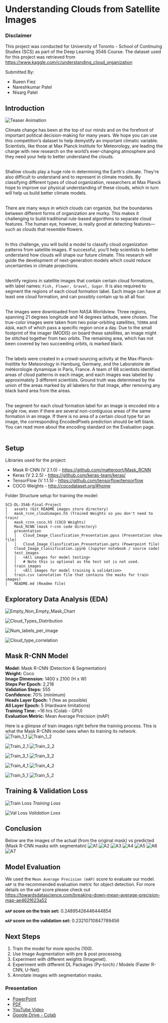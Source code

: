 # Understanding Clouds from Satellite Images
### Disclaimer
This project was conducted for University of Toronto - School of Continuing Studies (SCS) as part of the Deep Learning 3546 Course. The dataset used for this project was retrieved from https://www.kaggle.com/c/understanding_cloud_organization

Submitted By:
 - Rueen Fiez
 - Nareshkumar Patel
 - Nisarg Patel

## Introduction
![Teaser Animation](assets/Teaser_AnimationwLabels.gif)

Climate change has been at the top of our minds and on the forefront of important political decision-making for many years. We hope you can use this competition’s dataset to help demystify an important climatic variable. Scientists, like those at Max Planck Institute for Meteorology, are leading the charge with new research on the world’s ever-changing atmosphere and they need your help to better understand the clouds.</br></br>

Shallow clouds play a huge role in determining the Earth's climate. They’re also difficult to understand and to represent in climate models. By classifying different types of cloud organization, researchers at Max Planck hope to improve our physical understanding of these clouds, which in turn will help us build better climate models.</br></br>

There are many ways in which clouds can organize, but the boundaries between different forms of organization are murky. This makes it challenging to build traditional rule-based algorithms to separate cloud features. The human eye, however, is really good at detecting features—such as clouds that resemble flowers.</br></br>

In this challenge, you will build a model to classify cloud organization patterns from satellite images. If successful, you’ll help scientists to better understand how clouds will shape our future climate. This research will guide the development of next-generation models which could reduce uncertainties in climate projections.</br></br>

Identify regions in satellite images that contain certain cloud formations, with label names: `Fish, Flower, Gravel, Sugar`. It is also required to segment the regions of each cloud formation label. Each image can have at least one cloud formation, and can possibly contain up to all all four.</br></br>

The images were downloaded from NASA Worldview. Three regions, spanning 21 degrees longitude and 14 degrees latitude, were chosen. The true-color images were taken from two polar-orbiting satellites, `TERRA` and `AQUA`, each of which pass a specific region once a day. Due to the small footprint of the imager (MODIS) on board these satellites, an image might be stitched together from two orbits. The remaining area, which has not been covered by two succeeding orbits, is marked black.</br></br>

The labels were created in a crowd-sourcing activity at the Max-Planck-Institite for Meteorology in Hamburg, Germany, and the Laboratoire de météorologie dynamique in Paris, France. A team of 68 scientists identified areas of cloud patterns in each image, and each images was labeled by approximately 3 different scientists. Ground truth was determined by the union of the areas marked by all labelers for that image, after removing any black band area from the areas.</br></br>

The segment for each cloud formation label for an image is encoded into a single row, even if there are several non-contiguous areas of the same formation in an image. If there is no area of a certain cloud type for an image, the corresponding EncodedPixels prediction should be left blank. You can read more about the encoding standard on the Evaluation page.</br></br>


## Setup
Libraries used for the project:
- Mask R-CNN (V 2.1.0) - https://github.com/matterport/Mask_RCNN
- Keras (V 2.2.5) - https://github.com/keras-team/keras/
- TensorFlow (V 1.1.5) - https://github.com/tensorflow/tensorflow
- COCO Weights - http://cocodataset.org/#home

Folder Structure setup for training the model:</br>
```
SCS-DL-3546-Final-Project
│   assets (Git README images store directory)
│   mask_rcnn_cloudimages.h5 (Trained Weights so you don't need to train)
│   mask_rcnn_coco.h5 (COCO Weights)
│   Mask_RCNN (mask r-cnn code directory)
│   presentation
│   │   Cloud_Image_Classfication_Presentation.ppsx (Presentation show file)
│   │   Cloud_Image_Classfication_Presentation.pptx (Powerpoint file)
│   Cloud_Image_Classification.ipynb (Jupyter notebook / source code)
│   test_images
│   │   <All images for model testing>
│   │   # Note this is optional as the test set is not used.
│   train_images
│   │   <All images for model training & validation>
│   train.csv (annotation file that contains the masks for train images)
│   README.md (Readme file)
```

## Exploratory Data Analysis (EDA) 

![Empty_Non_Empty_Mask_Chart](assets/Empty_Non_Empty_Mask_Chart.png)

![Cloud_Types_Distribution](assets/Cloud_Types_Distribution.png)

![Num_labels_per_image](assets/Num_labels_per_image.png)

![Cloud_type_correlation](assets/Cloud_type_correlation.png)

## Mask R-CNN Model
**Model:** Mask R-CNN (Detection & Segmentation)</br>
**Weight:** Coco</br>
**Image Dimension:** 1400 x 2100 (H x W)</br>
**Steps Per Epoch:** 2,218</br>
**Validation Steps:** 555</br>
**Confidence:** 70% (minimum)</br>
**Heads Layer Epoch:**  1 (few as possible)</br>
**All Layer Epoch:** 5 (Hardware limitations)</br>
**Training Time:**  ~16 hrs (Colab - GPU)</br>
**Evaluation Metric:** Mean Average Precision (mAP)</br>

Here is a glimpse of train images right before the training process. This is what the Mask R-CNN model sees when its training its network.</br>
![Train_1_1](assets/Train_1_1.png)
![Train_1_2](assets/Train_1_2.png)

![Train_2_1](assets/Train_2_1.png)
![Train_2_2](assets/Train_2_2.png)

![Train_3_1](assets/Train_3_1.png)
![Train_3_2](assets/Train_3_2.png)

![Train_4_1](assets/Train_4_1.png)
![Train_4_2](assets/Train_4_2.png)

![Train_5_1](assets/Train_5_1.png)
![Train_5_2](assets/Train_5_2.png)

## Training & Validation Loss
![Train Loss](assets/loss.png)
*Training Loss*

![Val Loss](assets/val_loss.png)
*Validation Loss*

## Conclusion
Below are the images of the actual (from the original mask) vs predicted (Mask R-CNN masks with segmentatin)
![A1](assets/Actual_vs_pred_1.png)
![A2](assets/Actual_vs_pred_2.png)
![A3](assets/Actual_vs_pred_3.png)
![A4](assets/Actual_vs_pred_4.png)
![A5](assets/Actual_vs_pred_5.png)
![A6](assets/Actual_vs_pred_6.png)
![A7](assets/Actual_vs_pred_7.png)

## Model Evaluation
We used the `Mean Average Precision (mAP)` score to evaluate our model. `mAP` is the recommended evaluation metric for object detection. For more details on the `mAP` score please check out https://towardsdatascience.com/breaking-down-mean-average-precision-map-ae462f623a52</br></br>
**`mAP` score on the train set:** 0.24895426446444854</br>

**`mAP` score on the validation set:** 0.23210710847789456</br>

## Next Steps
1. Train the model for more epochs (100).
2. Use Image Augmentation with pre & post processing.
3. Experiment with different weights (Imagenet).
4. Experiment with different DL Packages (Py-torch) / Models (Faster R-CNN, U-Net).
5. Annotate images with segmentation masks.

### Presentation
- [PowerPoint](https://github.com/nishp763/SCS-DL-3546-Final-Project/blob/master/presentation/Cloud_Image_Classfication_Presentation.pptx)
- [PDF](https://github.com/nishp763/SCS-DL-3546-Final-Project/blob/master/Cloud_Image_Classfication_Presentation_COPY.pdf)
- [YouTube Video](https://youtu.be/wAOazvwSG5k)
- [Google Drive - Colab](https://drive.google.com/drive/folders/1IUn_GJtEMzKHN1AO7vIKvxrKDWhNPM6x?usp=sharing)
